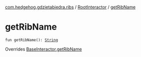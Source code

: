[com.hedgehog.gdzietabiedra.ribs](../index.md) / [RootInteractor](index.md) / [getRibName](./get-rib-name.md)

# getRibName

`fun getRibName(): `[`String`](https://kotlinlang.org/api/latest/jvm/stdlib/kotlin/-string/index.html)

Overrides [BaseInteractor.getRibName](../../com.uber.rib.core/-base-interactor/get-rib-name.md)

